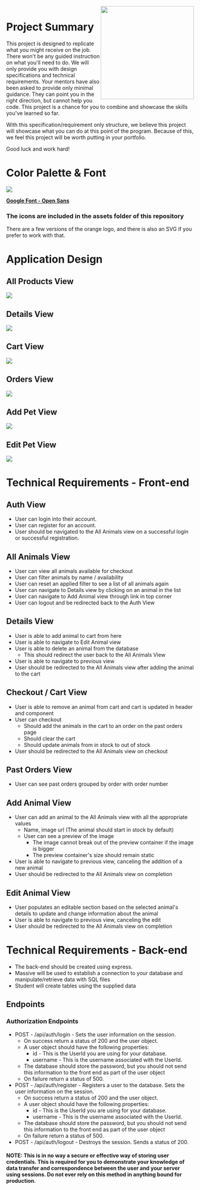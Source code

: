 <img src="https://devmounta.in/img/logowhiteblue.png" width="250" align="right">

# Project Summary

This project is designed to replicate what you might receive on the job. There won't be any guided instruction on what you'll need to do. We will only provide you with design specifications and technical requirements. Your mentors have also been asked to provide only minimal guidance. They can point you in the right direction, but cannot help you code. This project is a chance for you to combine and showcase the skills you've learned so far.

With this specification/requirement only structure, we believe this project will showcase what you can do at this point of the program. Because of this, we feel this project will be worth putting in your portfolio.

Good luck and work hard!

# Color Palette & Font

<img src="https://raw.githubusercontent.com/Alan-Miller/animal-simulation/master/assets/color-palette.png" />

<b><a href="https://fonts.google.com/specimen/Open+Sans?selection.family=Open+Sans">Google Font - Open Sans</a></b>
<br/>

### The icons are included in the assets folder of this repository
There are a few versions of the orange logo, and there is also an SVG if you prefer to work with that.


# Application Design

## All Products View

<img src="https://raw.githubusercontent.com/Alan-Miller/animal-simulation/master/views/all.png" />

## Details View

<img src="https://raw.githubusercontent.com/Alan-Miller/animal-simulation/master/views/details.png" />

## Cart View

<img src="https://raw.githubusercontent.com/Alan-Miller/animal-simulation/master/views/cart.png" />

## Orders View

<img src="https://raw.githubusercontent.com/Alan-Miller/animal-simulation/master/views/orders.png" />

## Add Pet View

<img src="https://raw.githubusercontent.com/Alan-Miller/animal-simulation/master/views/add-pet.png" />

## Edit Pet View

<img src="https://raw.githubusercontent.com/Alan-Miller/animal-simulation/master/views/edit-pet.png" />

# Technical Requirements - Front-end

## Auth View
* User can login into their account.
* User can register for an account.
* User should be navigated to the All Animals view on a successful login or successful registration.

## All Animals View
* User can view all animals available for checkout
* User can filter animals by name / availability
* User can reset an applied filter to see a list of all animals again
* User can navigate to Details view by clicking on an animal    in the list
* User can navigate to Add Animal view through link in top corner
* User can logout and be redirected back to the Auth View

## Details View
* User is able to add animal to cart from here
* User is able to navigate to Edit Animal view 
* User is able to delete an animal from the database
    * This should redirect the user back to the All Animals View
* User is able to navigate to previous view
* User should be redirected to the All Animals view after adding the animal to the cart

## Checkout / Cart View
* User is able to remove an animal from cart and cart is updated in header and component
* User can checkout
  * Should add the animals in the cart to an order on the past orders page
  * Should clear the cart
  * Should update animals from in stock to out of stock
* User should be redirected to the All Animals view on checkout

## Past Orders View
* User can see past orders grouped by order with order number

## Add Animal View
* User can add an animal to the All Animals view with all the appropriate values
  * Name, image url (The animal should start in stock by default)
  * User can see a preview of the image
    * The image cannot break out of the preview container if the image is bigger
    * The preview container's size should remain static
* User is able to navigate to previous view, canceling the addition of a new animal
* User should be redirected to the All Animals view on completion

## Edit Animal View
* User populates an editable section based on the selected animal's details to update and change information about the animal 
* User is able to navigate to previous view, canceling the edit
* User should be redirected to the All Animals view on completion

# Technical Requirements - Back-end
* The back-end should be created using express.
* Massive will be used to establish a connection to your database and manipulate/retrieve data with SQL files
* Student will create tables using the supplied data

## Endpoints

### Authorization Endpoints

* POST - /api/auth/login - Sets the user information on the session.
  * On success return a status of 200 and the user object.
  * A user object should have the following properties:
    * id - This is the UserId you are using for your database.
    * username - This is the username associated with the UserId.
  * The database should store the password, but you should not send this information to the front end as part of the user object
  * On failure return a status of 500.
* POST - /api/auth/register - Registers a user to the database. Sets the user information on the session.
  * On success return a status of 200 and the user object.
  * A user object should have the following properties:
    * id - This is the UserId you are using for your database.
    * username - This is the username associated with the UserId.
  * The database should store the password, but you should not send this information to the front end as part of the user object
  * On failure return a status of 500.
* POST - /api/auth/logout - Destroys the session. Sends a status of 200.

#### NOTE: This is in no way a secure or effective way of storing user credentials. This is required for you to demonstrate your knowledge of data transfer and correspondence between the user and your server using sessions. Do not ever rely on this method in anything bound for production.
